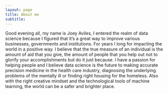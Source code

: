 ```yaml
---
layout: page
title: About me
subtitle: 
---
```


Good evening all, my name is Joey Aviles, I entered the realm of data science because I figured that it’s a great way to improve various businesses, governments and institutions. For years I long for impacting the world in a positive way. I believe that the true measure of an individual is the amount of aid that you give, the amount of people that you help out not to glorify your accomplishments but do it just because.
I have a passion for helping people and I believe data science is the future to making accurate precision medicine in the health care industry,  diagnosing the underlying problems of the mentally ill or finding right housing for the homeless. Also with the right creative mindset and the technological tools of machine learning, the world can be a safer and brighter place. 

